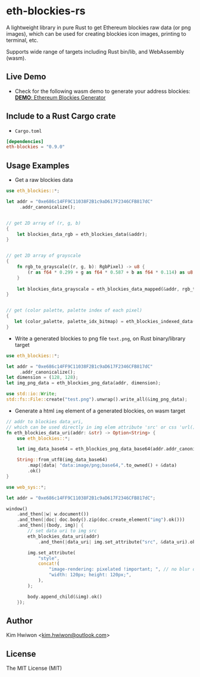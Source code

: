 # eth-blockies-rs
A lightweight library in pure Rust to get Ethereum blockies raw data (or png images),
which can be used for creating blockies icon images, printing to terminal, etc.

Supports wide range of targets including Rust bin/lib, and WebAssembly (wasm).



## Live Demo

* Check for the following wasm demo to generate your address blockies:  
[**DEMO**: Ethereum Blockies Generator](https://snoopy3476.github.io/eth-blockies-rs)



## Include to a Rust Cargo crate
* `Cargo.toml`
```toml
[dependencies]
eth-blockies = "0.9.0"
```



## Usage Examples


* Get a raw blockies data
```rust
use eth_blockies::*;

let addr = "0xe686c14FF9C11038F2B1c9aD617F2346CFB817dC"
     .addr_canonicalize();


// get 2D array of (r, g, b)
{
    let blockies_data_rgb = eth_blockies_data(&addr);
}


// get 2D array of grayscale
{
    fn rgb_to_grayscale((r, g, b): RgbPixel) -> u8 {
        (r as f64 * 0.299 + g as f64 * 0.587 + b as f64 * 0.114) as u8
    }
    
    let blockies_data_grayscale = eth_blockies_data_mapped(&addr, rgb_to_grayscale);
}


// get (color palette, palette index of each pixel)
{
   let (color_palette, palette_idx_bitmap) = eth_blockies_indexed_data(&addr);
}
```



* Write a generated blockies to png file `text.png`, on Rust binary/library target
```rust
use eth_blockies::*;

let addr = "0xe686c14FF9C11038F2B1c9aD617F2346CFB817dC"
     .addr_canonicalize();
let dimension = (128, 128);
let img_png_data = eth_blockies_png_data(addr, dimension);

use std::io::Write;
std::fs::File::create("test.png").unwrap().write_all(&img_png_data);
```



* Generate a html `img` element of a generated blockies, on wasm target
```rust
// addr to blockies data_uri,
// which can be used directly in img elem attribute 'src' or css 'url()'
fn eth_blockies_data_uri(addr: &str) -> Option<String> {
    use eth_blockies::*;

    let img_data_base64 = eth_blockies_png_data_base64(addr.addr_canonicalize(), (8, 8));

    String::from_utf8(img_data_base64)
        .map(|data| "data:image/png;base64,".to_owned() + &data)
        .ok()
}

use web_sys::*;

let addr = "0xe686c14FF9C11038F2B1c9aD617F2346CFB817dC";

window()
    .and_then(|w| w.document())
    .and_then(|doc| doc.body().zip(doc.create_element("img").ok()))
    .and_then(|(body, img)| {
        // set data uri to img src
        eth_blockies_data_uri(addr)
            .and_then(|data_uri| img.set_attribute("src", &data_uri).ok());

        img.set_attribute(
            "style",
            concat!(
                "image-rendering: pixelated !important; ", // no blur on scaling
                "width: 120px; height: 120px;",
            ),
        );

        body.append_child(&img).ok()
    });
```



## Author
Kim Hwiwon \<kim.hwiwon@outlook.com\>



## License
The MIT License (MIT)
